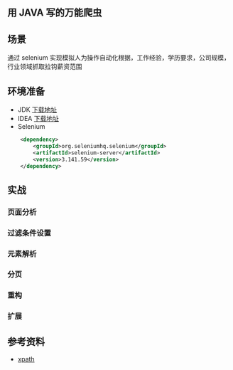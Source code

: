 ## 用 JAVA 写的万能爬虫

## 场景
通过 selenium 实现模拟人为操作自动化根据，工作经验，学历要求，公司规模，行业领域抓取拉钩薪资范围

## 环境准备
- JDK [下载地址](https://www.oracle.com/technetwork/java/javase/downloads/index.html)
- IDEA [下载地址](https://www.jetbrains.com/idea/)
- Selenium 

```xml
    <dependency>
        <groupId>org.seleniumhq.selenium</groupId>
        <artifactId>selenium-server</artifactId>
        <version>3.141.59</version>
    </dependency>
```

## 实战
### 页面分析
### 过滤条件设置
### 元素解析
### 分页
### 重构
### 扩展

## 参考资料
- [xpath](http://www.w3school.com.cn/xpath/xpath_syntax.asp)